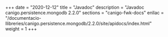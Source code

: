 +++
date        = "2020-12-12"
title       = "Javadoc"
description = "Javadoc canigo.persistence.mongodb 2.2.0"
sections    = "canigo-fwk-docs"
enllac		= "/documentacio-llibreries/canigo.persistence.mongodb/2.2.0/site/apidocs/index.html"
weight		= 1
+++
